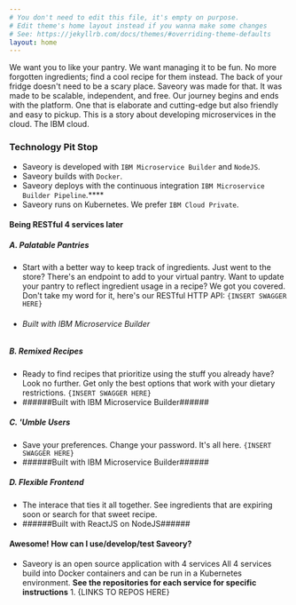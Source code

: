 ```yaml
---
# You don't need to edit this file, it's empty on purpose.
# Edit theme's home layout instead if you wanna make some changes
# See: https://jekyllrb.com/docs/themes/#overriding-theme-defaults
layout: home
---
```


We want you to like your pantry. We want managing it to be fun. No more forgotten ingredients; find a cool recipe for them instead. The back of your fridge doesn't need to be a scary place. Saveory was made for that. It was made to be scalable, independent, and free. Our journey begins and ends with the platform. One that is elaborate and cutting-edge but also friendly and easy to pickup. This is a story about developing microservices in the cloud. The IBM cloud.

### Technology Pit Stop
- Saveory is developed with `IBM Microservice Builder` and `NodeJS`.
- Saveory builds with `Docker`.
- Saveory deploys with the continuous integration `IBM Microservice Builder Pipeline`.****
- Saveory runs on Kubernetes. We prefer `IBM Cloud Private`.

#### Being RESTful 4 services later
##### A. Palatable Pantries
- Start with a better way to keep track of ingredients. Just went to the store? There's an endpoint to add to your virtual pantry. Want to update your pantry to reflect ingredient usage in a recipe? We got you covered. Don't take my word for it, here's our RESTful HTTP API:
```{INSERT SWAGGER HERE}```
- ###### Built with IBM Microservice Builder

##### B. Remixed Recipes
- Ready to find recipes that prioritize using the stuff you already have? Look no further. Get only the best options that work with your dietary restrictions.
```{INSERT SWAGGER HERE}```
- ######Built with IBM Microservice Builder######

##### C. 'Umble Users
- Save your preferences. Change your password. It's all here.
```{INSERT SWAGGER HERE}```
- ######Built with IBM Microservice Builder######

##### D. Flexible Frontend
- The interace that ties it all together. See ingredients that are expiring soon or search for that sweet recipe. 		
- ######Built with ReactJS on NodeJS######

#### Awesome! How can I use/develop/test Saveory?
- Saveory is an open source application with 4 services
         All 4 services build into Docker containers and can be run in a Kubernetes environment.
         **See the repositories for each service for specific instructions**
         1. {LINKS TO REPOS HERE}
